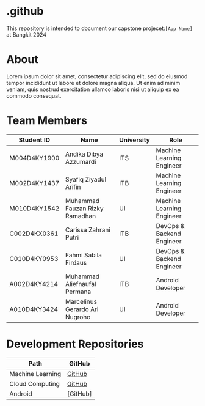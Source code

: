 # .github
This repository is intended to document our capstone projecet:`[App Name]` at Bangkit 2024

# About
Lorem ipsum dolor sit amet, consectetur adipiscing elit, sed do eiusmod tempor incididunt ut labore et dolore magna aliqua. Ut enim ad minim veniam, quis nostrud exercitation ullamco laboris nisi ut aliquip ex ea commodo consequat.

# Team Members
| Student ID | Name | University | Role |
|----------|----------|----------|----------|
| M004D4KY1900  | Andika Dibya Azzumardi  | ITS  | Machine Learning Engineer  |
| M002D4KY1437  | Syafiq Ziyadul Arifin  | ITB  | Machine Learning Engineer  |
| M010D4KY1542  | Muhammad Fauzan Rizky Ramadhan  | UI  | Machine Learning Engineer  |
| C002D4KX0361  | Carissa Zahrani Putri  | ITB  | DevOps & Backend Engineer  |
| C010D4KY0953  | Fahmi Sabila Firdaus  | UI  | DevOps & Backend Engineer  |
| A002D4KY4214  | Muhammad Aliefnaufal Permana  | ITB  | Android Developer  |
| A010D4KY3424  | Marcelinus Gerardo Ari Nugroho  | UI  | Android Developer  |

# Development Repositories
| Path | GitHub |
|----------|----------|
| Machine Learning  | [GitHub](https://github.com/Bangkit-Capstone-001/android-bangkit-capstone)  |
| Cloud Computing  | [GitHub](https://github.com/Bangkit-Capstone-001/cloud-computing-bangkit-capstone)  |
| Android  | [GitHub]  |
